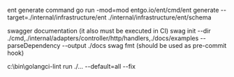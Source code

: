 ent generate command
go run -mod=mod entgo.io/ent/cmd/ent generate --target=./internal/infrastructure/ent ./internal/infrastructure/ent/schema

swagger documentation (it also must be executed in CI)
swag init --dir ./cmd,./internal/adapters/controller/http/handlers,./docs/examples --parseDependency --output ./docs
swag fmt (should be used as pre-commit hook)

c:\bin\golangci-lint run ./... --default=all --fix
